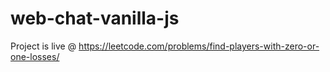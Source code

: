 # web-chat-vanilla-js

Project is live @ https://leetcode.com/problems/find-players-with-zero-or-one-losses/
